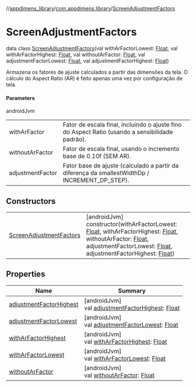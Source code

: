 //[appdimens_library](../../../index.md)/[com.appdimens.library](../index.md)/[ScreenAdjustmentFactors](index.md)

# ScreenAdjustmentFactors

data class [ScreenAdjustmentFactors](index.md)(val withArFactorLowest: [Float](https://kotlinlang.org/api/core/kotlin-stdlib/kotlin/-float/index.html), val withArFactorHighest: [Float](https://kotlinlang.org/api/core/kotlin-stdlib/kotlin/-float/index.html), val withoutArFactor: [Float](https://kotlinlang.org/api/core/kotlin-stdlib/kotlin/-float/index.html), val adjustmentFactorLowest: [Float](https://kotlinlang.org/api/core/kotlin-stdlib/kotlin/-float/index.html), val adjustmentFactorHighest: [Float](https://kotlinlang.org/api/core/kotlin-stdlib/kotlin/-float/index.html))

Armazena os fatores de ajuste calculados a partir das dimensões da tela. O cálculo do Aspect Ratio (AR) é feito apenas uma vez por configuração de tela.

#### Parameters

androidJvm

| | |
|---|---|
| withArFactor | Fator de escala final, incluindo o ajuste fino do Aspect Ratio (usando a sensibilidade padrão). |
| withoutArFactor | Fator de escala final, usando o incremento base de 0.10f (SEM AR). |
| adjustmentFactor | Fator base de ajuste (calculado a partir da diferença da smallestWidthDp / INCREMENT_DP_STEP). |

## Constructors

| | |
|---|---|
| [ScreenAdjustmentFactors](-screen-adjustment-factors.md) | [androidJvm]<br>constructor(withArFactorLowest: [Float](https://kotlinlang.org/api/core/kotlin-stdlib/kotlin/-float/index.html), withArFactorHighest: [Float](https://kotlinlang.org/api/core/kotlin-stdlib/kotlin/-float/index.html), withoutArFactor: [Float](https://kotlinlang.org/api/core/kotlin-stdlib/kotlin/-float/index.html), adjustmentFactorLowest: [Float](https://kotlinlang.org/api/core/kotlin-stdlib/kotlin/-float/index.html), adjustmentFactorHighest: [Float](https://kotlinlang.org/api/core/kotlin-stdlib/kotlin/-float/index.html)) |

## Properties

| Name | Summary |
|---|---|
| [adjustmentFactorHighest](adjustment-factor-highest.md) | [androidJvm]<br>val [adjustmentFactorHighest](adjustment-factor-highest.md): [Float](https://kotlinlang.org/api/core/kotlin-stdlib/kotlin/-float/index.html) |
| [adjustmentFactorLowest](adjustment-factor-lowest.md) | [androidJvm]<br>val [adjustmentFactorLowest](adjustment-factor-lowest.md): [Float](https://kotlinlang.org/api/core/kotlin-stdlib/kotlin/-float/index.html) |
| [withArFactorHighest](with-ar-factor-highest.md) | [androidJvm]<br>val [withArFactorHighest](with-ar-factor-highest.md): [Float](https://kotlinlang.org/api/core/kotlin-stdlib/kotlin/-float/index.html) |
| [withArFactorLowest](with-ar-factor-lowest.md) | [androidJvm]<br>val [withArFactorLowest](with-ar-factor-lowest.md): [Float](https://kotlinlang.org/api/core/kotlin-stdlib/kotlin/-float/index.html) |
| [withoutArFactor](without-ar-factor.md) | [androidJvm]<br>val [withoutArFactor](without-ar-factor.md): [Float](https://kotlinlang.org/api/core/kotlin-stdlib/kotlin/-float/index.html) |
